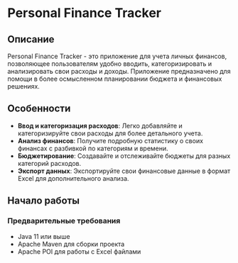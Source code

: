 # Personal Finance Tracker

## Описание

Personal Finance Tracker - это приложение для учета личных финансов, позволяющее пользователям удобно вводить, категоризировать и анализировать свои расходы и доходы. Приложение предназначено для помощи в более осмысленном планировании бюджета и финансовых решениях.

## Особенности

- **Ввод и категоризация расходов**: Легко добавляйте и категоризируйте свои расходы для более детального учета.
- **Анализ финансов**: Получите подробную статистику о своих финансах с разбивкой по категориям и времени.
- **Бюджетирование**: Создавайте и отслеживайте бюджеты для разных категорий расходов.
- **Экспорт данных**: Экспортируйте свои финансовые данные в формат Excel для дополнительного анализа.

## Начало работы

### Предварительные требования

- Java 11 или выше
- Apache Maven для сборки проекта
- Apache POI для работы с Excel файлами

